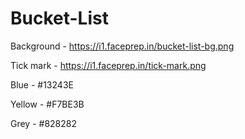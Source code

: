 # Bucket-List

Background - https://i1.faceprep.in/bucket-list-bg.png

Tick mark - https://i1.faceprep.in/tick-mark.png

Blue - #13243E

Yellow - #F7BE3B

Grey - #828282
